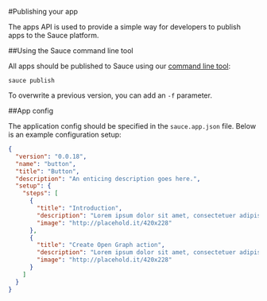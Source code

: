 #Publishing your app

The apps API is used to provide a simple way for developers to publish apps to the Sauce platform.


##Using the Sauce command line tool

All apps should be published to Sauce using our [command line tool](https://github.com/sauce/cli):

```
sauce publish
```

To overwrite a previous version, you can add an `-f` parameter.


##App config

The application config should be specified in the `sauce.app.json` file. Below is an example configuration setup:

```json
{
  "version": "0.0.18",
  "name": "button",
  "title": "Button",
  "description": "An enticing description goes here.",
  "setup": {
    "steps": [
      {
        "title": "Introduction",
        "description": "Lorem ipsum dolor sit amet, consectetuer adipiscing elit, sed diam nonummy nibh euismod tincidunt ut laoreet dolore magna aliquam erat volutpat.",
        "image": "http://placehold.it/420x228"
      },
      {
        "title": "Create Open Graph action",
        "description": "Lorem ipsum dolor sit amet, consectetuer adipiscing elit, sed diam nonummy nibh euismod tincidunt ut laoreet dolore magna aliquam erat volutpat.",
        "image": "http://placehold.it/420x228"
      }
    ]
  }
}
```